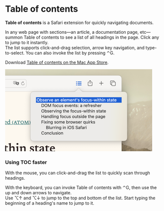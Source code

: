 # Table of contents

<b>Table of contents</b> is a Safari extension for quickly navigating documents.

In any web page with sections—an article, a documentation page, etc—summon Table of contents to see a list of all headings in the page. Click any to jump to it instantly.  
The list supports click-and-drag selection, arrow key navigation, and type-to-select. You can also invoke the list by pressing ⌃G.

Download <a href="https://apps.apple.com/us/app/table-of-contents-for-safari/id1665115607">Table of contents on the Mac App Store</a>.

<img src="readme-screenshot.png" width=479 height=268 alt="Screenshot of Safari. From a toolbar button, a popup is presented, showing a list of headings. The first heading is selected.">

### Using TOC faster

With the mouse, you can click-and-drag the list to quickly scan through headings.

With the keyboard, you can invoke Table of contents with ⌃G, then use the up and down arrows to navigate.  
Use ⌥↑ and ⌥↓ to jump to the top and bottom of the list. Start typing the beginning of a heading's name to jump to it.

